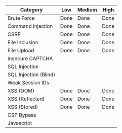 Category | Low | Medium | High
-|-|-|-
Brute Force | Done | Done | Done
Command Injection| Done | Done | Done
CSRF| Done | Done | Done
File Inclusion| Done | Done | Done
File Upload | Done | Done | Done
Insecure CAPTCHA|
SQL Injection|
SQL Injection (Blind) |
Weak Session IDs |
XSS (DOM) | Done | Done | Done
XSS (Reflected) | Done | Done | Done
XSS (Stored) | Done | Done | Done
CSP Bypass |
Javascript | 

